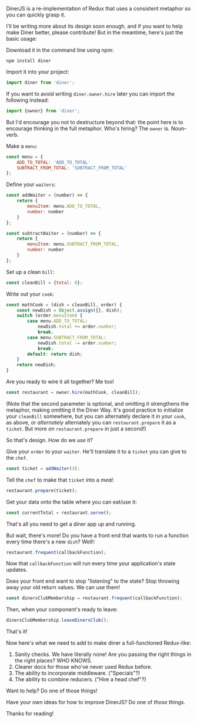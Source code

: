 DinerJS is a re-implementation of Redux that uses a consistent metaphor so you can quickly grasp it.

I'll be writing more about its design soon enough, and if you want to help make Diner better, please contribute! But in the meantime, here's just the basic usage:

Download it in the command line using npm:

`npm install diner`


Import it into your project:

```javascript
import diner from 'diner';
```

If you want to avoid writing `diner.owner.hire` later you can import the following instead:

```javascript
import {owner} from 'diner';
```

But I'd encourage you not to destructure beyond that: the point here is to encourage thinking in the full metaphor. Who's hiring? The `owner` is. Noun-verb.

Make a `menu`:

```javascript
const menu = {
    ADD_TO_TOTAL: 'ADD_TO_TOTAL'
    SUBTRACT_FROM_TOTAL: 'SUBTRACT_FROM_TOTAL'
};
```

Define your `waiters`:

```javascript
const addWaiter = (number) => {
    return {
        menuItem: menu.ADD_TO_TOTAL,
        number: number
    }
};
```

```javascript
const subtractWaiter = (number) => {
    return {
        menuItem: menu.SUBTRACT_FROM_TOTAL,
        number: number
    }
};
```

Set up a clean `bill`:

```javascript
const cleanBill = {total: 0};
```

Write out your `cook`:

```javascript
const mathCook = (dish = cleanBill, order) {
    const newDish = Object.assign({}, dish);
    switch (order.menuItem) {
        case menu.ADD_TO_TOTAL:
            newDish.total += order.number;
            break;
        case menu.SUBTRACT_FROM_TOTAL:
            newDish.total -= order.number;
            break;
        default: return dish;
    }
    return newDish;
}
```

Are you ready to wire it all together? Me too!

```javascript
const restaurant = owner.hire(mathCook, cleanBill);
```

(Note that the second parameter is optional, and omitting it strengthens the metaphor, making omitting it the Diner Way. It's good practice to initialize your `cleanBill` somewhere, but you can alternately declare it in your `cook`, as above, or _alternately_ alternately you can `restaurant.prepare` it as a `ticket`. But more on `restaurant.prepare` in just a second!)

So that's design. How do we _use_ it?

Give your `order` to your `waiter`. He'll translate it to a `ticket` you can give to the `chef`. 

```javascript
const ticket = addWaiter(3);
```

Tell the `chef` to make that `ticket` into a _meal_:

```javascript
restaurant.prepare(ticket);
```

Get your data onto the table where you can eat/use it:

```javascript
const currentTotal = restaurant.serve();
```

That's all you need to get a diner app up and running.

But wait, there's more! Do you have a front end that wants to run a function every time there's a new `dish`? Well!:

```javascript
restaurant.frequent(callbackFunction);
```

Now that `callbackFunction` will run every time your application's state updates.

Does your front end want to stop "listening" to the state? Stop throwing away your old return values. We can use them!

```javascript
const dinersClubMembership = restaurant.frequent(callbackFunction);
```

Then, when your component's ready to leave:

```javascript
dinersClubMembership.leaveDinersClub();
```

That's it!

Now here's what we need to add to make diner a full-functioned Redux-like:

1. Sanity checks. We have literally none! Are you passing the right things in the right places? WHO KNOWS.
2. Clearer docs for those who've never used Redux before.
3. The ability to incorporate middleware. ("Specials"?)
4. The ability to combine reducers. ("Hire a head chef"?)

Want to help? Do one of those things!

Have your own ideas for how to improve DinerJS? Do one of _those_ things.

Thanks for reading!
